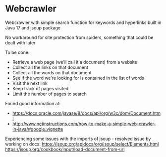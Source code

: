 # Webcrawler
 Webcrawler with simple search function for keywords and hyperlinks built in Java 17 and jsoup package

No workaround for site protection from spiders, something that could be dealt with later

To be done:
- Retrieve a web page (we'll call it a document) from a website
- Collect all the links on that document
- Collect all the words on that document
- See if the word we're looking for is contained in the list of words
- Visit the next link
- Keep track of pages visited
- Limit the number of pages to search


Found good information at:
- https://docs.oracle.com/javase/8/docs/api/org/w3c/dom/Document.html
- http://www.netinstructions.com/how-to-make-a-simple-web-crawler-in-java/#google_vignette


Experiencing some issues with the imports of jsoup - resolved issue by working on docs:
https://jsoup.org/apidocs/org/jsoup/select/Elements.html
https://jsoup.org/cookbook/input/load-document-from-url








